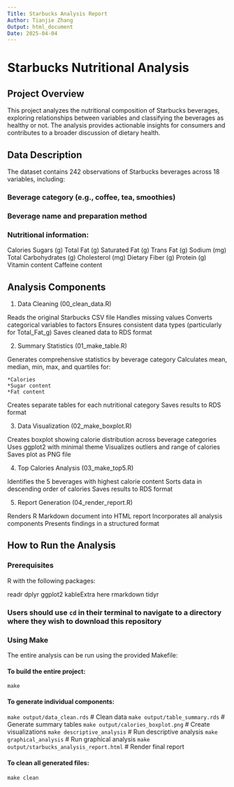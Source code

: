 ```yaml
---
Title: Starbucks Analysis Report
Author: Tianjie Zhang
Output: html_document
Date: 2025-04-04
---
```


# Starbucks Nutritional Analysis

## Project Overview
This project analyzes the nutritional composition of Starbucks beverages, exploring relationships between variables and classifying the beverages as healthy or not. The analysis provides actionable insights for consumers and contributes to a broader discussion of dietary health.

## Data Description
The dataset contains 242 observations of Starbucks beverages across 18 variables, including:

### Beverage category (e.g., coffee, tea, smoothies)
### Beverage name and preparation method
### Nutritional information:

  Calories
  Sugars (g)
  Total Fat (g)
  Saturated Fat (g)
  Trans Fat (g)
  Sodium (mg)
  Total Carbohydrates (g)
  Cholesterol (mg)
  Dietary Fiber (g)
  Protein (g)
  Vitamin content
  Caffeine content

## Analysis Components
1. Data Cleaning (00_clean_data.R)

  Reads the original Starbucks CSV file
  Handles missing values
  Converts categorical variables to factors
  Ensures consistent data types (particularly for Total_Fat_g)
  Saves cleaned data to RDS format

2. Summary Statistics (01_make_table.R)

  Generates comprehensive statistics by beverage category
  Calculates mean, median, min, max, and quartiles for:

    *Calories
    *Sugar content
    *Fat content
  
  Creates separate tables for each nutritional category
  Saves results to RDS format

3. Data Visualization (02_make_boxplot.R)

  Creates boxplot showing calorie distribution across beverage categories
  Uses ggplot2 with minimal theme
  Visualizes outliers and range of calories
  Saves plot as PNG file

4. Top Calories Analysis (03_make_top5.R)

  Identifies the 5 beverages with highest calorie content
  Sorts data in descending order of calories
  Saves results to RDS format

5. Report Generation (04_render_report.R)

  Renders R Markdown document into HTML report
  Incorporates all analysis components
  Presents findings in a structured format

## How to Run the Analysis

### Prerequisites
R with the following packages:

  readr
  dplyr
  ggplot2
  kableExtra
  here
  rmarkdown
  tidyr

### Users should use `cd` in their terminal to navigate to a directory where they wish to download this repository

### Using Make
The entire analysis can be run using the provided Makefile:

#### To build the entire project:

  `make`

#### To generate individual components:

  `make output/data_clean.rds`                 # Clean data
  `make output/table_summary.rds`              # Generate summary tables
  `make output/calories_boxplot.png`           # Create visualizations
  `make descriptive_analysis`                  # Run descriptive analysis
  `make graphical_analysis`                    # Run graphical analysis
  `make output/starbucks_analysis_report.html` # Render final report

#### To clean all generated files:

  `make clean`
  
